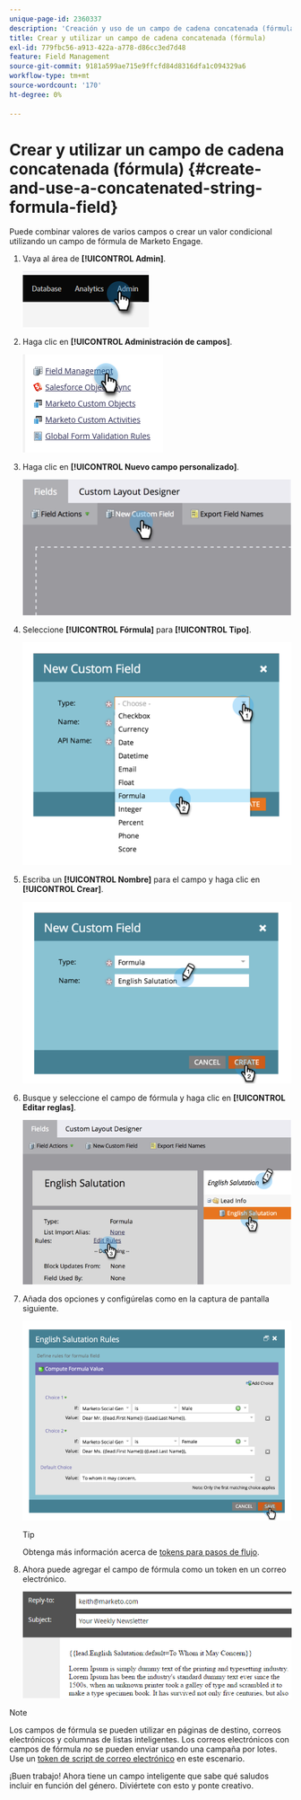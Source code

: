 ```yaml
---
unique-page-id: 2360337
description: 'Creación y uso de un campo de cadena concatenada (fórmula): documentos de Marketo, documentación del producto'
title: Crear y utilizar un campo de cadena concatenada (fórmula)
exl-id: 779fbc56-a913-422a-a778-d86cc3ed7d48
feature: Field Management
source-git-commit: 9181a599ae715e9ffcfd84d8316dfa1c094329a6
workflow-type: tm+mt
source-wordcount: '170'
ht-degree: 0%

---
```


# Crear y utilizar un campo de cadena concatenada (fórmula) {#create-and-use-a-concatenated-string-formula-field}

Puede combinar valores de varios campos o crear un valor condicional utilizando un campo de fórmula de Marketo Engage.

1. Vaya al área de **[!UICONTROL Admin]**.

   ![](assets/create-and-use-a-concatenated-string-formula-field-1.png)

1. Haga clic en **[!UICONTROL Administración de campos]**.

   ![](assets/create-and-use-a-concatenated-string-formula-field-2.png)

1. Haga clic en **[!UICONTROL Nuevo campo personalizado]**.

   ![](assets/create-and-use-a-concatenated-string-formula-field-3.png)

1. Seleccione **[!UICONTROL Fórmula]** para **[!UICONTROL Tipo]**.

   ![](assets/create-and-use-a-concatenated-string-formula-field-4.png)

1. Escriba un **[!UICONTROL Nombre]** para el campo y haga clic en **[!UICONTROL Crear]**.

   ![](assets/create-and-use-a-concatenated-string-formula-field-5.png)

1. Busque y seleccione el campo de fórmula y haga clic en **[!UICONTROL Editar reglas]**.

   ![](assets/create-and-use-a-concatenated-string-formula-field-6.png)

1. Añada dos opciones y configúrelas como en la captura de pantalla siguiente.

   ![](assets/create-and-use-a-concatenated-string-formula-field-7.png)

   >[!TIP]
   >
   >Obtenga más información acerca de [tokens para pasos de flujo](/help/marketo/product-docs/core-marketo-concepts/smart-campaigns/flow-actions/use-tokens-in-flow-steps.md).

1. Ahora puede agregar el campo de fórmula como un token en un correo electrónico.

   ![](assets/create-and-use-a-concatenated-string-formula-field-8.png)

>[!NOTE]
>
>Los campos de fórmula se pueden utilizar en páginas de destino, correos electrónicos y columnas de listas inteligentes. Los correos electrónicos con campos de fórmula _no_ se pueden enviar usando una campaña por lotes. Use un [token de script de correo electrónico](/help/marketo/product-docs/email-marketing/general/using-tokens/create-an-email-script-token.md) en este escenario.

¡Buen trabajo! Ahora tiene un campo inteligente que sabe qué saludos incluir en función del género. Diviértete con esto y ponte creativo.
